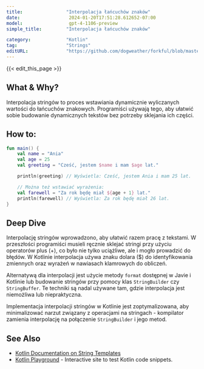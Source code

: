 ```yaml
---
title:                "Interpolacja łańcuchów znaków"
date:                  2024-01-20T17:51:28.612652-07:00
model:                 gpt-4-1106-preview
simple_title:         "Interpolacja łańcuchów znaków"

category:             "Kotlin"
tag:                  "Strings"
editURL:              "https://github.com/dogweather/forkful/blob/master/content/pl/kotlin/interpolating-a-string.md"
---
```


{{< edit_this_page >}}

## What & Why?
Interpolacja stringów to proces wstawiania dynamicznie wyliczanych wartości do łańcuchów znakowych. Programiści używają tego, aby ułatwić sobie budowanie dynamicznych tekstów bez potrzeby sklejania ich części.

## How to:
```Kotlin
fun main() {
    val name = "Ania"
    val age = 25
    val greeting = "Cześć, jestem $name i mam $age lat."

    println(greeting) // Wyświetla: Cześć, jestem Ania i mam 25 lat.

    // Można też wstawiać wyrażenia:
    val farewell = "Za rok będę miał ${age + 1} lat."
    println(farewell) // Wyświetla: Za rok będę miał 26 lat.
}
```

## Deep Dive
Interpolację stringów wprowadzono, aby ułatwić razem pracę z tekstami. W przeszłości programiści musieli ręcznie sklejać stringi przy użyciu operatorów plus (+), co było nie tylko uciążliwe, ale i mogło prowadzić do błędów. W Kotlinie interpolacja używa znaku dolara ($) do identyfikowania zmiennych oraz wyrażeń w nawiasach klamrowych do obliczeń.

Alternatywą dla interpolacji jest użycie metody `format` dostępnej w Javie i Kotlinie lub budowanie stringów przy pomocy klas `StringBuilder` czy `StringBuffer`. Te techniki są nadal używane tam, gdzie interpolacja jest niemożliwa lub niepraktyczna.

Implementacja interpolacji stringów w Kotlinie jest zoptymalizowana, aby minimalizować narzut związany z operacjami na stringach - kompilator zamienia interpolację na połączenie `StringBuilder` i jego metod.

## See Also
- [Kotlin Documentation on String Templates](https://kotlinlang.org/docs/basic-syntax.html#string-templates)
- [Kotlin Playground](https://play.kotlinlang.org/) - Interactive site to test Kotlin code snippets.
